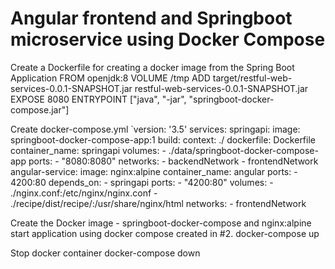 Angular frontend and Springboot microservice using Docker Compose
======================================================================

Create a Dockerfile for creating a docker image from the Spring Boot Application FROM openjdk:8 VOLUME /tmp ADD target/restful-web-services-0.0.1-SNAPSHOT.jar restful-web-services-0.0.1-SNAPSHOT.jar EXPOSE 8080 ENTRYPOINT ["java", "-jar", "springboot-docker-compose.jar"]

Create docker-compose.yml `version: '3.5' services: springapi: image: springboot-docker-compose-app:1 build: context: ./ dockerfile: Dockerfile container_name: springapi volumes: - ./data/springboot-docker-compose-app ports: - "8080:8080" networks: - backendNetwork - frontendNetwork angular-service: image: nginx:alpine container_name: angular ports: - 4200:80 depends_on: - springapi ports: - "4200:80" volumes: - ./nginx.conf:/etc/nginx/nginx.conf - ./recipe/dist/recipe/:/usr/share/nginx/html networks: - frontendNetwork

Create the Docker image - springboot-docker-compose and nginx:alpine start application using docker compose created in #2. docker-compose up

Stop docker container docker-compose down
